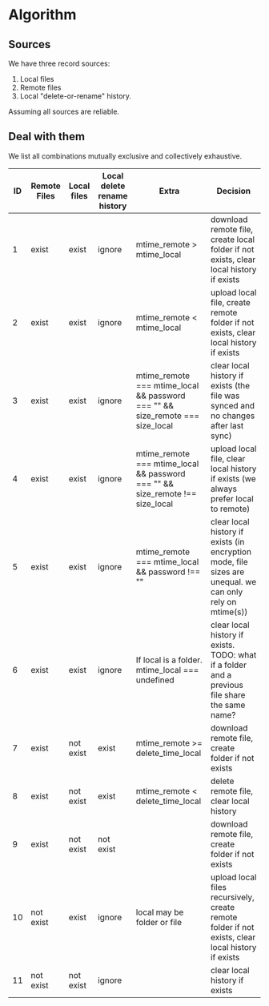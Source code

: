 # Algorithm

## Sources

We have three record sources:

1. Local files
2. Remote files
3. Local "delete-or-rename" history.

Assuming all sources are reliable.

## Deal with them

We list all combinations mutually exclusive and collectively exhaustive.

| ID   | Remote Files | Local files | Local delete rename history | Extra                                                        | Decision                                                     |
| ---- | ------------ | ----------- | --------------------------- | ------------------------------------------------------------ | ------------------------------------------------------------ |
| 1    | exist        | exist       | ignore                      | mtime_remote > mtime_local                                   | download remote file, create local folder if not exists, clear local history if exists |
| 2    | exist        | exist       | ignore                      | mtime_remote < mtime_local                                   | upload local file, create remote folder if not exists, clear local history if exists |
| 3    | exist        | exist       | ignore                      | mtime_remote === mtime_local && password === "" && size_remote === size_local | clear local history if exists (the file was synced and no changes after last sync) |
| 4    | exist        | exist       | ignore                      | mtime_remote === mtime_local && password === "" && size_remote !== size_local | upload local file, clear local history if exists (we always prefer local to remote) |
| 5    | exist        | exist       | ignore                      | mtime_remote === mtime_local && password !== ""              | clear local history if exists (in encryption mode, file sizes are unequal. we can only rely on mtime(s)) |
| 6    | exist        | exist       | ignore                      | If local is a folder. mtime_local === undefined              | clear local history if exists. TODO: what if a folder and a previous file share the same name? |
| 7    | exist        | not exist   | exist                       | mtime_remote >= delete_time_local                            | download remote file, create folder if not exists            |
| 8    | exist        | not exist   | exist                       | mtime_remote < delete_time_local                             | delete remote file, clear local history                      |
| 9    | exist        | not exist   | not exist                   |                                                              | download remote file, create folder if not exists            |
| 10   | not exist    | exist       | ignore                      | local may be folder or file                                  | upload local files recursively, create remote folder if not exists, clear local history if exists |
| 11   | not exist    | not exist   | ignore                      |                                                              | clear local history if exists                                |
